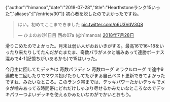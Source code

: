 {"author":"himanoa","date":"2018-07-28","title":"Hearthstoneランク15いった","aliases":["/entries/30"]}
初心者を脱したのでよかったですね。

<blockquote class="twitter-tweet" data-lang="ja"><p lang="ja" dir="ltr">はい。初めてここまできました <a href="https://t.co/p6U3VdV3Q8">pic.twitter.com/p6U3VdV3Q8</a></p>&mdash; ひまのあ@1日目 西め07a (@h1manoa) <a href="https://twitter.com/h1manoa/status/1023271721724338177?ref_src=twsrc%5Etfw">2018年7月28日</a></blockquote>

滑りこめたのでよかった。月末は弱い人がおおいきがする。最高16で16~18をいったり来たりしてたんだがたまたま、奇数パラがメタと噛みあって連勝ボーナス混みで4-1(記憶ちがいあるかも)で15はいった。

今月主に回してたデッキは 奇数パラディン 奇数ローグ ミラクルローグ で途中9連敗を二回したりでマウス投げたりしてたがまぁ自己ベスト更新できてよかったですね、みたいなところ。このランク帯までは、デッキパワーたかいデッキでメタが噛みあってる時間帯にどれだけしゃぶり尽せるかみたいなところなのでデッキパワーつよいデッキを使えるかみたいなのがでかいとおもう。
